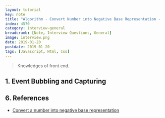 ```yaml
---
layout: tutorial
key: note
title: "Algorithm - Convert Number into Negative Base Representation - Draft"
index: 4570
category: interview-general
breadcrumb: [Note, Interview Questions, General]
image: interview.png
date: 2019-01-20
postdate: 2019-01-20
tags: [Javascript, Html, Css]
---
```


> Knowledges of front end.

## 1. Event Bubbling and Capturing

## 6. References
* [Convert a number into negative base representation](https://www.geeksforgeeks.org/convert-number-negative-base-representation/)
